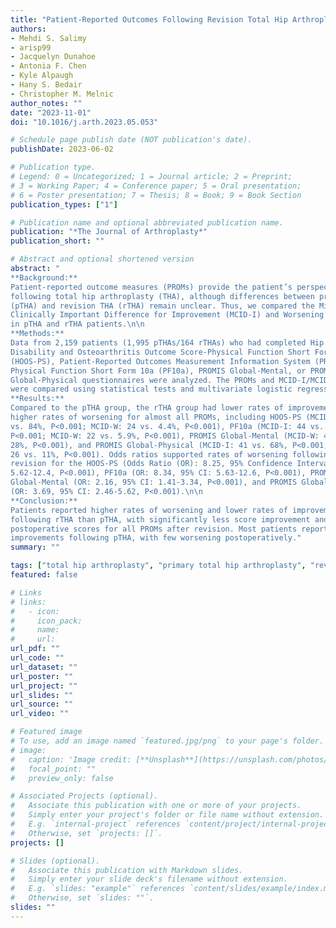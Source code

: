 ```yaml
---
title: "Patient-Reported Outcomes Following Revision Total Hip Arthroplasty Demonstrate Less Improvement and Significantly Higher Rates of Worsening Compared to Primaries"
authors: 
- Mehdi S. Salimy
- arisp99
- Jacquelyn Dunahoe
- Antonia F. Chen
- Kyle Alpaugh
- Hany S. Bedair
- Christopher M. Melnic
author_notes: ""
date: "2023-11-01"
doi: "10.1016/j.arth.2023.05.053"

# Schedule page publish date (NOT publication's date).
publishDate: 2023-06-02

# Publication type.
# Legend: 0 = Uncategorized; 1 = Journal article; 2 = Preprint;
# 3 = Working Paper; 4 = Conference paper; 5 = Oral presentation; 
# 6 = Poster presentation; 7 = Thesis; 8 = Book; 9 = Book Section
publication_types: ["1"]

# Publication name and optional abbreviated publication name.
publication: "*The Journal of Arthroplasty*"
publication_short: ""

# Abstract and optional shortened version
abstract: "
**Background:**
Patient-reported outcome measures (PROMs) provide the patient’s perspective
following total hip arthroplasty (THA), although differences between primary THA
(pTHA) and revision THA (rTHA) remain unclear. Thus, we compared the Minimal
Clinically Important Difference for Improvement (MCID-I) and Worsening (MCID-W)
in pTHA and rTHA patients.\n\n
**Methods:**
Data from 2,159 patients (1,995 pTHAs/164 rTHAs) who had completed Hip
Disability and Osteoarthritis Outcome Score-Physical Function Short Form
(HOOS-PS), Patient-Reported Outcomes Measurement Information System (PROMIS)
Physical Function Short Form 10a (PF10a), PROMIS Global-Mental, or PROMIS
Global-Physical questionnaires were analyzed. The PROMs and MCID-I/MCID-W rates
were compared using statistical tests and multivariate logistic regressions.\n\n
**Results:**
Compared to the pTHA group, the rTHA group had lower rates of improvement and
higher rates of worsening for almost all PROMs, including HOOS-PS (MCID-I: 54
vs. 84%, P<0.001; MCID-W: 24 vs. 4.4%, P<0.001), PF10a (MCID-I: 44 vs. 73%,
P<0.001; MCID-W: 22 vs. 5.9%, P<0.001), PROMIS Global-Mental (MCID-W: 42 vs.
28%, P<0.001), and PROMIS Global-Physical (MCID-I: 41 vs. 68%, P<0.001; MCID-W:
26 vs. 11%, P<0.001). Odds ratios supported rates of worsening following
revision for the HOOS-PS (Odds Ratio (OR): 8.25, 95% Confidence Interval (CI):
5.62-12.4, P<0.001), PF10a (OR: 8.34, 95% CI: 5.63-12.6, P<0.001), PROMIS
Global-Mental (OR: 2.16, 95% CI: 1.41-3.34, P<0.001), and PROMIS Global-Physical
(OR: 3.69, 95% CI: 2.46-5.62, P<0.001).\n\n
**Conclusion:**
Patients reported higher rates of worsening and lower rates of improvement
following rTHA than pTHA, with significantly less score improvement and lower
postoperative scores for all PROMs after revision. Most patients reported
improvements following pTHA, with few worsening postoperatively."
summary: ""

tags: ["total hip arthroplasty", "primary total hip arthroplasty", "revision total hip arthroplasty", "MCID", "PROMs"]
featured: false

# Links
# links:
#   - icon:
#     icon_pack: 
#     name:
#     url: 
url_pdf: ""
url_code: ""
url_dataset: ""
url_poster: ""
url_project: ""
url_slides: ""
url_source: ""
url_video: ""

# Featured image
# To use, add an image named `featured.jpg/png` to your page's folder. 
# image:
#   caption: 'Image credit: [**Unsplash**](https://unsplash.com/photos/jdD8gXaTZsc)'
#   focal_point: ""
#   preview_only: false

# Associated Projects (optional).
#   Associate this publication with one or more of your projects.
#   Simply enter your project's folder or file name without extension.
#   E.g. `internal-project` references `content/project/internal-project/index.md`.
#   Otherwise, set `projects: []`.
projects: []

# Slides (optional).
#   Associate this publication with Markdown slides.
#   Simply enter your slide deck's filename without extension.
#   E.g. `slides: "example"` references `content/slides/example/index.md`.
#   Otherwise, set `slides: ""`.
slides: ""
---
```

